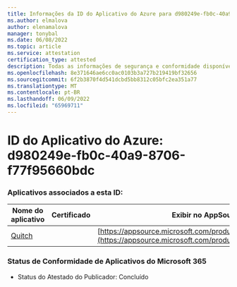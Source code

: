```yaml
---
title: Informações da ID do Aplicativo do Azure para d980249e-fb0c-40a9-8706-f77f95660bdc
ms.author: elmalova
author: elenamalova
manager: tonybal
ms.date: 06/08/2022
ms.topic: article
ms.service: attestation
certification_type: attested
description: Todas as informações de segurança e conformidade disponíveis para d980249e-fb0c-40a9-8706-f77f95660bdc.
ms.openlocfilehash: 8e371646ae6cc0ac0103b3a727b219419bf32656
ms.sourcegitcommit: 6f2b3870f4d541dcbd5bb8312c05bfc2ea351a77
ms.translationtype: MT
ms.contentlocale: pt-BR
ms.lasthandoff: 06/09/2022
ms.locfileid: "65969711"
---
```

# <a name="azure-app-id-d980249e-fb0c-40a9-8706-f77f95660bdc"></a>ID do Aplicativo do Azure: d980249e-fb0c-40a9-8706-f77f95660bdc


### <a name="apps-associated-with-this-id"></a>Aplicativos associados a esta ID:
| **Nome do aplicativo** | **Certificado** | **Exibir no AppSource** |
|--------------|---------------|-----------------------|
| [Quitch](../forward/WA200003683.md) |  | [https://appsource.microsoft.com/product/office/WA200003683](https://appsource.microsoft.com/product/office/WA200003683) |

### <a name="microsoft-365-app-compliance-status"></a>Status de Conformidade de Aplicativos do Microsoft 365
- Status do Atestado do Publicador: Concluído
